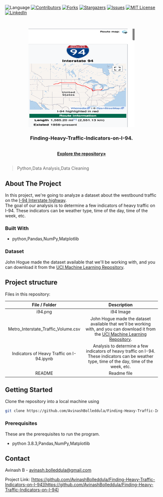 ![Language](https://img.shields.io/badge/language-python--3.8.3-blue) [![Contributors][contributors-shield]][contributors-url] [![Forks][forks-shield]][forks-url] [![Stargazers][stars-shield]][stars-url] [![Issues][issues-shield]][issues-url] [![MIT License][license-shield]][license-url] [![LinkedIn][linkedin-shield]][linkedin-url]
 <!-- MARKDOWN LINKS & IMAGES -->
<!-- https://www.markdownguide.org/basic-syntax/#reference-style-links -->

[contributors-shield]: https://img.shields.io/github/contributors/AvinashBolleddula/Exploring-Hackers-News-Posts.svg?style=flat-square
[contributors-url]: https://github.com/AvinashBolleddula/Finding-Heavy-Traffic-Indicators-on-I-94/graphs/contributors
[forks-shield]: https://img.shields.io/github/forks/AvinashBolleddula/Finding-Heavy-Traffic-Indicators-on-I-94.svg?style=flat-square
[forks-url]: https://github.com/AvinashBolleddula/Finding-Heavy-Traffic-Indicators-on-I-94/network/members
[stars-shield]: https://img.shields.io/github/stars/AvinashBolleddula/Finding-Heavy-Traffic-Indicators-on-I-94.svg?style=flat-square
[stars-url]: https://github.com/AvinashBolleddula/Finding-Heavy-Traffic-Indicators-on-I-94/stargazers
[issues-shield]: https://img.shields.io/github/issues/AvinashBolleddula/Finding-Heavy-Traffic-Indicators-on-I-94.svg?style=flat-square
[issues-url]: https://github.com/AvinashBolleddula/Finding-Heavy-Traffic-Indicators-on-I-94/issues
[license-shield]: https://img.shields.io/badge/License-MIT-yellow.svg
[license-url]: https://github.com/AvinashBolleddula/Finding-Heavy-Traffic-Indicators-on-I-94/blob/master/LICENSE
[linkedin-shield]: https://img.shields.io/badge/-LinkedIn-black.svg?style=flat-square&logo=linkedin&colorB=555
[linkedin-url]: https://linkedin.com/in/avinashbolleddula
[product-screenshot]: images/screenshot.jpg

<!-- PROJECT LOGO -->
<br />

<p align="center">
 <a href="https://github.com/AvinashBolleddula/Finding-Heavy-Traffic-Indicators-on-I-94">
  <img src="i94.png" alt="Logo" width="350" height="325">
 </a>
 <h3 align="center">Finding-Heavy-Traffic-Indicators-on-I-94.</h3>
 <p align="center">

  <br />
  <a href=https://github.com/AvinashBolleddula/Finding-Heavy-Traffic-Indicators-on-I-94><strong>Explore the repository»</strong></a>
  <br />
  <br />
 </p>





</p>

> Python,Data Analysis,Data Cleaning



<!-- ABOUT THE PROJECT -->

## About The Project

In this project, we're going to analyze a dataset about the westbound traffic on the [I-94 Interstate highway](https://en.wikipedia.org/wiki/Interstate_94).<br>The goal of our analysis is to determine a few indicators of heavy traffic on I-94. These indicators can be weather type, time of the day, time of the week, etc.


### Built With

* python,Pandas,NumPy,Matplotlib


### Dataset

John Hogue made the dataset available that we'll be working with, and you can download it from the [UCI Machine Learning Repository](https://archive.ics.uci.edu/ml/datasets/Metro+Interstate+Traffic+Volume).

## Project structure

Files in this repository:

|     File / Folder      |                         Description                          |
| :--------------------: | :----------------------------------------------------------: |
| i94.png|  i94  Image  |
| Metro_Interstate_Traffic_Volume.csv         |John Hogue made the dataset available that we'll be working with, and you can download it from the [UCI Machine Learning Repository](https://archive.ics.uci.edu/ml/datasets/Metro+Interstate+Traffic+Volume).|
| Indicators of Heavy Traffic on I-94.ipynb     | Analysis to determine a few indicators of heavy traffic on I-94. These indicators can be weather type, time of the day, time of the week, etc. |
|         README         |                         Readme file                          |



<!-- GETTING STARTED -->

## Getting Started

Clone the repository into a local machine using

```sh
git clone https://github.com/AvinashBolleddula/Finding-Heavy-Traffic-Indicators-on-I-94
```

### Prerequisites

These are the prerequisites to run the program.

* python 3.8.3,Pandas,NumPy,Matplotlib



<!-- CONTACT -->

## Contact

Avinash B - avinash.bolleddula@gmail.com

Project Link: [https://github.com/AvinashBolleddula/Finding-Heavy-Traffic-Indicators-on-I-94](https://github.com/AvinashBolleddula/Finding-Heavy-Traffic-Indicators-on-I-94)
